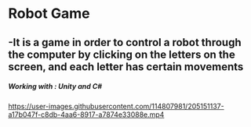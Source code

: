 # Robot Game
## -It is a game in order to control a robot through the computer by clicking on the letters on the screen, and each letter has certain movements
##### Working with : Unity and C#
https://user-images.githubusercontent.com/114807981/205151137-a17b047f-c8db-4aa6-8917-a7874e33088e.mp4
